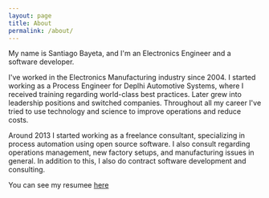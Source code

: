 ```yaml
---
layout: page
title: About
permalink: /about/
---
```


My name is Santiago Bayeta, and I'm an Electronics Engineer and a software developer.

I've worked in the Electronics Manufacturing industry since 2004. I started working as a Process
Engineer for Deplhi Automotive Systems, where I received training regarding world-class best practices.
Later grew into leadership positions and switched companies. Throughout all my career I've tried to use
technology and science to improve operations and reduce costs.

Around 2013 I started working as a freelance consultant, specializing in process automation using
open source software. I also consult regarding operations management, new factory setups, and
manufacturing issues in general. In addition to this, I also do contract software development and consulting.

You can see my resumee [here](/assets/resume.pdf)

